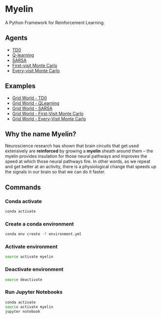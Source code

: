 # Myelin

A Python Framework for Reinforcement Learning.

## Agents

- [TD0](https://github.com/davidrobles/myelin/blob/master/myelin/agents/td0.py)
- [Q-learning](https://github.com/davidrobles/myelin/blob/master/myelin/agents/qlearning.py)
- [SARSA](https://github.com/davidrobles/myelin/blob/master/myelin/agents/sarsa.py)
- [First-visit Monte Carlo](https://github.com/davidrobles/myelin/blob/master/myelin/agents/first_visit_mc.py)
- [Every-visit Monte Carlo](https://github.com/davidrobles/myelin/blob/master/myelin/agents/every_visit_mc.py)

## Examples

- [Grid World - TD0](https://github.com/davidrobles/myelin/blob/master/examples/grid_world_td0.ipynb)
- [Grid World - QLearning](https://github.com/davidrobles/myelin/blob/master/examples/grid_world_qlearning.ipynb)
- [Grid World - SARSA](https://github.com/davidrobles/myelin/blob/master/examples/grid_world_sarsa.ipynb)
- [Grid World - First-Visit Monte Carlo](https://github.com/davidrobles/myelin/blob/master/examples/grid_world_first_visit_monte_carlo.ipynb)
- [Grid World - Every-Visit Monte Carlo](https://github.com/davidrobles/myelin/blob/master/examples/grid_world_every_visit_monte_carlo.ipynb)

## Why the name Myelin?

Neuroscience research has shown that brain circuits that get used extensively are **reinforced** by growing
a **myelin** sheath around them – the myelin provides insulation for those neural pathways and improves
the speed at which those neural pathways fire. In other words, as we repeat and get better at an
activity, there is a physiological change that speeds up the signals in our brain so that we can do it
faster.

## Commands

### Conda activate

```bash
conda activate
```

### Create a conda environment
```bash
conda env create -f environment.yml
```

### Activate environment
```bash
source activate myelin
```

### Deactivate environment

```bash
source deactivate
```

### Run Jupyter Notebooks

```bash
conda activate
source activate myelin
jupyter notebook
```
